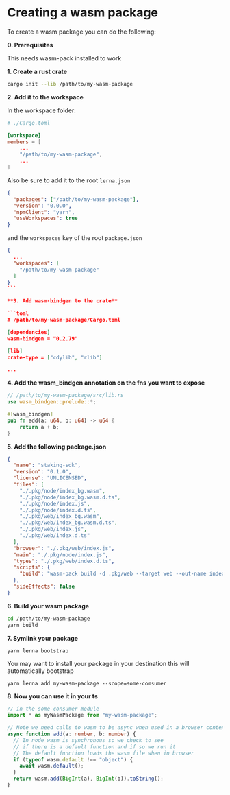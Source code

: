 # Creating a wasm package

To create a wasm package you can do the following:

**0. Prerequisites**

This needs wasm-pack installed to work

**1. Create a rust crate**

```bash
cargo init --lib /path/to/my-wasm-package
```

**2. Add it to the workspace**

In the workspace folder:

```toml
# ./Cargo.toml

[workspace]
members = [
    ...
    "/path/to/my-wasm-package",
    ...
]
```

Also be sure to add it to the root `lerna.json`

```json
{
  "packages": ["/path/to/my-wasm-package"],
  "version": "0.0.0",
  "npmClient": "yarn",
  "useWorkspaces": true
}
```

and the `workspaces` key of the root `package.json`

````json
{
  ...
  "workspaces": [
    "/path/to/my-wasm-package"
  ]
}
```

**3. Add wasm-bindgen to the crate**

```toml
# /path/to/my-wasm-package/Cargo.toml

[dependencies]
wasm-bindgen = "0.2.79"

[lib]
crate-type = ["cdylib", "rlib"]

...

````

**4. Add the wasm_bindgen annotation on the fns you want to expose**

```rust
// /path/to/my-wasm-package/src/lib.rs
use wasm_bindgen::prelude::*;

#[wasm_bindgen]
pub fn add(a: u64, b: u64) -> u64 {
    return a + b;
}
```

**5. Add the following package.json**

```json
{
  "name": "staking-sdk",
  "version": "0.1.0",
  "license": "UNLICENSED",
  "files": [
    "./.pkg/node/index_bg.wasm",
    "./.pkg/node/index_bg.wasm.d.ts",
    "./.pkg/node/index.js",
    "./.pkg/node/index.d.ts",
    "./.pkg/web/index_bg.wasm",
    "./.pkg/web/index_bg.wasm.d.ts",
    "./.pkg/web/index.js",
    "./.pkg/web/index.d.ts"
  ],
  "browser": "./.pkg/web/index.js",
  "main": "./.pkg/node/index.js",
  "types": "./.pkg/web/index.d.ts",
  "scripts": {
    "build": "wasm-pack build -d .pkg/web --target web --out-name index; wasm-pack build -d .pkg/node --target nodejs --out-name index"
  },
  "sideEffects": false
}
```

**6. Build your wasm package**

```bash
cd /path/to/my-wasm-package
yarn build
```

**7. Symlink your package**

```bash
yarn lerna bootstrap
```

You may want to install your package in your destination this will automatically bootstrap

```
yarn lerna add my-wasm-package --scope=some-comsumer
```

**8. Now you can use it in your ts**

```ts
// in the some-consumer module
import * as myWasmPackage from "my-wasm-package";

// Note we need calls to wasm to be async when used in a browser context
async function add(a: number, b: number) {
  // In node wasm is synchronous so we check to see
  // if there is a default function and if so we run it
  // The default function loads the wasm file when in browser
  if (typeof wasm.default !== "object") {
    await wasm.default();
  }
  return wasm.add(BigInt(a), BigInt(b)).toString();
}
```
